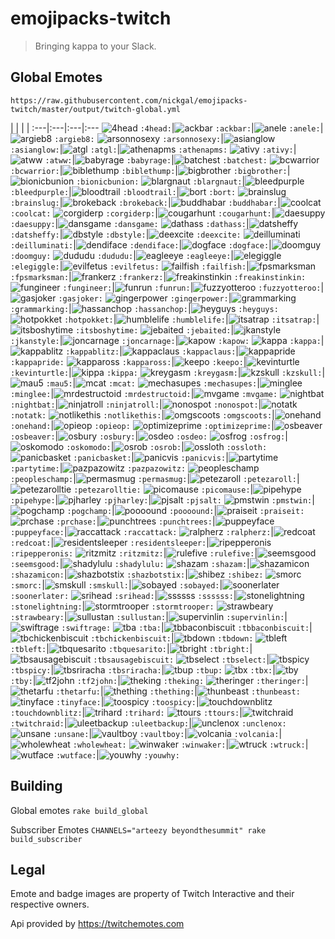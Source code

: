 # emojipacks-twitch
> Bringing kappa to your Slack.

## Global Emotes
`https://raw.githubusercontent.com/nickgal/emojipacks-twitch/master/output/twitch-global.yml`

 | | | |
:---|:---|:---|:---
![4head](https://static-cdn.jtvnw.net/emoticons/v1/354/1.0) `:4head:`|![ackbar](https://static-cdn.jtvnw.net/emoticons/v1/72752/1.0) `:ackbar:`|![anele](https://static-cdn.jtvnw.net/emoticons/v1/3792/1.0) `:anele:`|![argieb8](https://static-cdn.jtvnw.net/emoticons/v1/51838/1.0) `:argieb8:`
![arsonnosexy](https://static-cdn.jtvnw.net/emoticons/v1/50/1.0) `:arsonnosexy:`|![asianglow](https://static-cdn.jtvnw.net/emoticons/v1/74/1.0) `:asianglow:`|![atgl](https://static-cdn.jtvnw.net/emoticons/v1/9809/1.0) `:atgl:`|![athenapms](https://static-cdn.jtvnw.net/emoticons/v1/32035/1.0) `:athenapms:`
![ativy](https://static-cdn.jtvnw.net/emoticons/v1/9800/1.0) `:ativy:`|![atww](https://static-cdn.jtvnw.net/emoticons/v1/9801/1.0) `:atww:`|![babyrage](https://static-cdn.jtvnw.net/emoticons/v1/22639/1.0) `:babyrage:`|![batchest](https://static-cdn.jtvnw.net/emoticons/v1/1905/1.0) `:batchest:`
![bcwarrior](https://static-cdn.jtvnw.net/emoticons/v1/30/1.0) `:bcwarrior:`|![biblethump](https://static-cdn.jtvnw.net/emoticons/v1/86/1.0) `:biblethump:`|![bigbrother](https://static-cdn.jtvnw.net/emoticons/v1/1904/1.0) `:bigbrother:`|![bionicbunion](https://static-cdn.jtvnw.net/emoticons/v1/24/1.0) `:bionicbunion:`
![blargnaut](https://static-cdn.jtvnw.net/emoticons/v1/38/1.0) `:blargnaut:`|![bleedpurple](https://static-cdn.jtvnw.net/emoticons/v1/62835/1.0) `:bleedpurple:`|![bloodtrail](https://static-cdn.jtvnw.net/emoticons/v1/69/1.0) `:bloodtrail:`|![bort](https://static-cdn.jtvnw.net/emoticons/v1/243/1.0) `:bort:`
![brainslug](https://static-cdn.jtvnw.net/emoticons/v1/881/1.0) `:brainslug:`|![brokeback](https://static-cdn.jtvnw.net/emoticons/v1/4057/1.0) `:brokeback:`|![buddhabar](https://static-cdn.jtvnw.net/emoticons/v1/27602/1.0) `:buddhabar:`|![coolcat](https://static-cdn.jtvnw.net/emoticons/v1/58127/1.0) `:coolcat:`
![corgiderp](https://static-cdn.jtvnw.net/emoticons/v1/49106/1.0) `:corgiderp:`|![cougarhunt](https://static-cdn.jtvnw.net/emoticons/v1/21/1.0) `:cougarhunt:`|![daesuppy](https://static-cdn.jtvnw.net/emoticons/v1/973/1.0) `:daesuppy:`|![dansgame](https://static-cdn.jtvnw.net/emoticons/v1/33/1.0) `:dansgame:`
![dathass](https://static-cdn.jtvnw.net/emoticons/v1/20225/1.0) `:dathass:`|![datsheffy](https://static-cdn.jtvnw.net/emoticons/v1/170/1.0) `:datsheffy:`|![dbstyle](https://static-cdn.jtvnw.net/emoticons/v1/73/1.0) `:dbstyle:`|![deexcite](https://static-cdn.jtvnw.net/emoticons/v1/46249/1.0) `:deexcite:`
![deilluminati](https://static-cdn.jtvnw.net/emoticons/v1/46248/1.0) `:deilluminati:`|![dendiface](https://static-cdn.jtvnw.net/emoticons/v1/58135/1.0) `:dendiface:`|![dogface](https://static-cdn.jtvnw.net/emoticons/v1/1903/1.0) `:dogface:`|![doomguy](https://static-cdn.jtvnw.net/emoticons/v1/54089/1.0) `:doomguy:`
![dududu](https://static-cdn.jtvnw.net/emoticons/v1/62834/1.0) `:dududu:`|![eagleeye](https://static-cdn.jtvnw.net/emoticons/v1/20/1.0) `:eagleeye:`|![elegiggle](https://static-cdn.jtvnw.net/emoticons/v1/4339/1.0) `:elegiggle:`|![evilfetus](https://static-cdn.jtvnw.net/emoticons/v1/72/1.0) `:evilfetus:`
![failfish](https://static-cdn.jtvnw.net/emoticons/v1/360/1.0) `:failfish:`|![fpsmarksman](https://static-cdn.jtvnw.net/emoticons/v1/42/1.0) `:fpsmarksman:`|![frankerz](https://static-cdn.jtvnw.net/emoticons/v1/65/1.0) `:frankerz:`|![freakinstinkin](https://static-cdn.jtvnw.net/emoticons/v1/39/1.0) `:freakinstinkin:`
![fungineer](https://static-cdn.jtvnw.net/emoticons/v1/244/1.0) `:fungineer:`|![funrun](https://static-cdn.jtvnw.net/emoticons/v1/48/1.0) `:funrun:`|![fuzzyotteroo](https://static-cdn.jtvnw.net/emoticons/v1/168/1.0) `:fuzzyotteroo:`|![gasjoker](https://static-cdn.jtvnw.net/emoticons/v1/9802/1.0) `:gasjoker:`
![gingerpower](https://static-cdn.jtvnw.net/emoticons/v1/32/1.0) `:gingerpower:`|![grammarking](https://static-cdn.jtvnw.net/emoticons/v1/3632/1.0) `:grammarking:`|![hassanchop](https://static-cdn.jtvnw.net/emoticons/v1/68/1.0) `:hassanchop:`|![heyguys](https://static-cdn.jtvnw.net/emoticons/v1/30259/1.0) `:heyguys:`
![hotpokket](https://static-cdn.jtvnw.net/emoticons/v1/357/1.0) `:hotpokket:`|![humblelife](https://static-cdn.jtvnw.net/emoticons/v1/46881/1.0) `:humblelife:`|![itsatrap](https://static-cdn.jtvnw.net/emoticons/v1/72753/1.0) `:itsatrap:`|![itsboshytime](https://static-cdn.jtvnw.net/emoticons/v1/169/1.0) `:itsboshytime:`
![jebaited](https://static-cdn.jtvnw.net/emoticons/v1/90/1.0) `:jebaited:`|![jkanstyle](https://static-cdn.jtvnw.net/emoticons/v1/15/1.0) `:jkanstyle:`|![joncarnage](https://static-cdn.jtvnw.net/emoticons/v1/26/1.0) `:joncarnage:`|![kapow](https://static-cdn.jtvnw.net/emoticons/v1/9803/1.0) `:kapow:`
![kappa](https://static-cdn.jtvnw.net/emoticons/v1/25/1.0) `:kappa:`|![kappablitz](https://static-cdn.jtvnw.net/emoticons/v1/80377/1.0) `:kappablitz:`|![kappaclaus](https://static-cdn.jtvnw.net/emoticons/v1/74510/1.0) `:kappaclaus:`|![kappapride](https://static-cdn.jtvnw.net/emoticons/v1/55338/1.0) `:kappapride:`
![kappaross](https://static-cdn.jtvnw.net/emoticons/v1/70433/1.0) `:kappaross:`|![keepo](https://static-cdn.jtvnw.net/emoticons/v1/1902/1.0) `:keepo:`|![kevinturtle](https://static-cdn.jtvnw.net/emoticons/v1/40/1.0) `:kevinturtle:`|![kippa](https://static-cdn.jtvnw.net/emoticons/v1/1901/1.0) `:kippa:`
![kreygasm](https://static-cdn.jtvnw.net/emoticons/v1/41/1.0) `:kreygasm:`|![kzskull](https://static-cdn.jtvnw.net/emoticons/v1/5253/1.0) `:kzskull:`|![mau5](https://static-cdn.jtvnw.net/emoticons/v1/30134/1.0) `:mau5:`|![mcat](https://static-cdn.jtvnw.net/emoticons/v1/35063/1.0) `:mcat:`
![mechasupes](https://static-cdn.jtvnw.net/emoticons/v1/9804/1.0) `:mechasupes:`|![minglee](https://static-cdn.jtvnw.net/emoticons/v1/68856/1.0) `:minglee:`|![mrdestructoid](https://static-cdn.jtvnw.net/emoticons/v1/28/1.0) `:mrdestructoid:`|![mvgame](https://static-cdn.jtvnw.net/emoticons/v1/29/1.0) `:mvgame:`
![nightbat](https://static-cdn.jtvnw.net/emoticons/v1/9805/1.0) `:nightbat:`|![ninjatroll](https://static-cdn.jtvnw.net/emoticons/v1/45/1.0) `:ninjatroll:`|![nonospot](https://static-cdn.jtvnw.net/emoticons/v1/44/1.0) `:nonospot:`|![notatk](https://static-cdn.jtvnw.net/emoticons/v1/34875/1.0) `:notatk:`
![notlikethis](https://static-cdn.jtvnw.net/emoticons/v1/58765/1.0) `:notlikethis:`|![omgscoots](https://static-cdn.jtvnw.net/emoticons/v1/91/1.0) `:omgscoots:`|![onehand](https://static-cdn.jtvnw.net/emoticons/v1/66/1.0) `:onehand:`|![opieop](https://static-cdn.jtvnw.net/emoticons/v1/356/1.0) `:opieop:`
![optimizeprime](https://static-cdn.jtvnw.net/emoticons/v1/16/1.0) `:optimizeprime:`|![osbeaver](https://static-cdn.jtvnw.net/emoticons/v1/47005/1.0) `:osbeaver:`|![osbury](https://static-cdn.jtvnw.net/emoticons/v1/47420/1.0) `:osbury:`|![osdeo](https://static-cdn.jtvnw.net/emoticons/v1/47007/1.0) `:osdeo:`
![osfrog](https://static-cdn.jtvnw.net/emoticons/v1/47008/1.0) `:osfrog:`|![oskomodo](https://static-cdn.jtvnw.net/emoticons/v1/47010/1.0) `:oskomodo:`|![osrob](https://static-cdn.jtvnw.net/emoticons/v1/47302/1.0) `:osrob:`|![ossloth](https://static-cdn.jtvnw.net/emoticons/v1/47011/1.0) `:ossloth:`
![panicbasket](https://static-cdn.jtvnw.net/emoticons/v1/22998/1.0) `:panicbasket:`|![panicvis](https://static-cdn.jtvnw.net/emoticons/v1/3668/1.0) `:panicvis:`|![partytime](https://static-cdn.jtvnw.net/emoticons/v1/76171/1.0) `:partytime:`|![pazpazowitz](https://static-cdn.jtvnw.net/emoticons/v1/19/1.0) `:pazpazowitz:`
![peopleschamp](https://static-cdn.jtvnw.net/emoticons/v1/3412/1.0) `:peopleschamp:`|![permasmug](https://static-cdn.jtvnw.net/emoticons/v1/27509/1.0) `:permasmug:`|![petezaroll](https://static-cdn.jtvnw.net/emoticons/v1/72748/1.0) `:petezaroll:`|![petezarolltie](https://static-cdn.jtvnw.net/emoticons/v1/72749/1.0) `:petezarolltie:`
![picomause](https://static-cdn.jtvnw.net/emoticons/v1/27/1.0) `:picomause:`|![pipehype](https://static-cdn.jtvnw.net/emoticons/v1/4240/1.0) `:pipehype:`|![pjharley](https://static-cdn.jtvnw.net/emoticons/v1/9808/1.0) `:pjharley:`|![pjsalt](https://static-cdn.jtvnw.net/emoticons/v1/36/1.0) `:pjsalt:`
![pmstwin](https://static-cdn.jtvnw.net/emoticons/v1/92/1.0) `:pmstwin:`|![pogchamp](https://static-cdn.jtvnw.net/emoticons/v1/88/1.0) `:pogchamp:`|![poooound](https://static-cdn.jtvnw.net/emoticons/v1/358/1.0) `:poooound:`|![praiseit](https://static-cdn.jtvnw.net/emoticons/v1/38586/1.0) `:praiseit:`
![prchase](https://static-cdn.jtvnw.net/emoticons/v1/28328/1.0) `:prchase:`|![punchtrees](https://static-cdn.jtvnw.net/emoticons/v1/47/1.0) `:punchtrees:`|![puppeyface](https://static-cdn.jtvnw.net/emoticons/v1/58136/1.0) `:puppeyface:`|![raccattack](https://static-cdn.jtvnw.net/emoticons/v1/27679/1.0) `:raccattack:`
![ralpherz](https://static-cdn.jtvnw.net/emoticons/v1/1900/1.0) `:ralpherz:`|![redcoat](https://static-cdn.jtvnw.net/emoticons/v1/22/1.0) `:redcoat:`|![residentsleeper](https://static-cdn.jtvnw.net/emoticons/v1/245/1.0) `:residentsleeper:`|![ripepperonis](https://static-cdn.jtvnw.net/emoticons/v1/62833/1.0) `:ripepperonis:`
![ritzmitz](https://static-cdn.jtvnw.net/emoticons/v1/4338/1.0) `:ritzmitz:`|![rulefive](https://static-cdn.jtvnw.net/emoticons/v1/361/1.0) `:rulefive:`|![seemsgood](https://static-cdn.jtvnw.net/emoticons/v1/64138/1.0) `:seemsgood:`|![shadylulu](https://static-cdn.jtvnw.net/emoticons/v1/52492/1.0) `:shadylulu:`
![shazam](https://static-cdn.jtvnw.net/emoticons/v1/9807/1.0) `:shazam:`|![shazamicon](https://static-cdn.jtvnw.net/emoticons/v1/9806/1.0) `:shazamicon:`|![shazbotstix](https://static-cdn.jtvnw.net/emoticons/v1/87/1.0) `:shazbotstix:`|![shibez](https://static-cdn.jtvnw.net/emoticons/v1/27903/1.0) `:shibez:`
![smorc](https://static-cdn.jtvnw.net/emoticons/v1/52/1.0) `:smorc:`|![smskull](https://static-cdn.jtvnw.net/emoticons/v1/51/1.0) `:smskull:`|![sobayed](https://static-cdn.jtvnw.net/emoticons/v1/1906/1.0) `:sobayed:`|![soonerlater](https://static-cdn.jtvnw.net/emoticons/v1/355/1.0) `:soonerlater:`
![srihead](https://static-cdn.jtvnw.net/emoticons/v1/14706/1.0) `:srihead:`|![ssssss](https://static-cdn.jtvnw.net/emoticons/v1/46/1.0) `:ssssss:`|![stonelightning](https://static-cdn.jtvnw.net/emoticons/v1/17/1.0) `:stonelightning:`|![stormtrooper](https://static-cdn.jtvnw.net/emoticons/v1/72750/1.0) `:stormtrooper:`
![strawbeary](https://static-cdn.jtvnw.net/emoticons/v1/37/1.0) `:strawbeary:`|![sullustan](https://static-cdn.jtvnw.net/emoticons/v1/72751/1.0) `:sullustan:`|![supervinlin](https://static-cdn.jtvnw.net/emoticons/v1/31/1.0) `:supervinlin:`|![swiftrage](https://static-cdn.jtvnw.net/emoticons/v1/34/1.0) `:swiftrage:`
![tba](https://static-cdn.jtvnw.net/emoticons/v1/80379/1.0) `:tba:`|![tbbaconbiscuit](https://static-cdn.jtvnw.net/emoticons/v1/44499/1.0) `:tbbaconbiscuit:`|![tbchickenbiscuit](https://static-cdn.jtvnw.net/emoticons/v1/56879/1.0) `:tbchickenbiscuit:`|![tbdown](https://static-cdn.jtvnw.net/emoticons/v1/80371/1.0) `:tbdown:`
![tbleft](https://static-cdn.jtvnw.net/emoticons/v1/80372/1.0) `:tbleft:`|![tbquesarito](https://static-cdn.jtvnw.net/emoticons/v1/56883/1.0) `:tbquesarito:`|![tbright](https://static-cdn.jtvnw.net/emoticons/v1/80374/1.0) `:tbright:`|![tbsausagebiscuit](https://static-cdn.jtvnw.net/emoticons/v1/56881/1.0) `:tbsausagebiscuit:`
![tbselect](https://static-cdn.jtvnw.net/emoticons/v1/80375/1.0) `:tbselect:`|![tbspicy](https://static-cdn.jtvnw.net/emoticons/v1/56882/1.0) `:tbspicy:`|![tbsriracha](https://static-cdn.jtvnw.net/emoticons/v1/56880/1.0) `:tbsriracha:`|![tbup](https://static-cdn.jtvnw.net/emoticons/v1/80370/1.0) `:tbup:`
![tbx](https://static-cdn.jtvnw.net/emoticons/v1/80380/1.0) `:tbx:`|![tby](https://static-cdn.jtvnw.net/emoticons/v1/80381/1.0) `:tby:`|![tf2john](https://static-cdn.jtvnw.net/emoticons/v1/1899/1.0) `:tf2john:`|![theking](https://static-cdn.jtvnw.net/emoticons/v1/50901/1.0) `:theking:`
![theringer](https://static-cdn.jtvnw.net/emoticons/v1/18/1.0) `:theringer:`|![thetarfu](https://static-cdn.jtvnw.net/emoticons/v1/70/1.0) `:thetarfu:`|![thething](https://static-cdn.jtvnw.net/emoticons/v1/7427/1.0) `:thething:`|![thunbeast](https://static-cdn.jtvnw.net/emoticons/v1/1898/1.0) `:thunbeast:`
![tinyface](https://static-cdn.jtvnw.net/emoticons/v1/67/1.0) `:tinyface:`|![toospicy](https://static-cdn.jtvnw.net/emoticons/v1/359/1.0) `:toospicy:`|![touchdownblitz](https://static-cdn.jtvnw.net/emoticons/v1/80378/1.0) `:touchdownblitz:`|![trihard](https://static-cdn.jtvnw.net/emoticons/v1/171/1.0) `:trihard:`
![ttours](https://static-cdn.jtvnw.net/emoticons/v1/38436/1.0) `:ttours:`|![twitchraid](https://static-cdn.jtvnw.net/emoticons/v1/62836/1.0) `:twitchraid:`|![uleetbackup](https://static-cdn.jtvnw.net/emoticons/v1/49/1.0) `:uleetbackup:`|![unclenox](https://static-cdn.jtvnw.net/emoticons/v1/3666/1.0) `:unclenox:`
![unsane](https://static-cdn.jtvnw.net/emoticons/v1/71/1.0) `:unsane:`|![vaultboy](https://static-cdn.jtvnw.net/emoticons/v1/54090/1.0) `:vaultboy:`|![volcania](https://static-cdn.jtvnw.net/emoticons/v1/166/1.0) `:volcania:`|![wholewheat](https://static-cdn.jtvnw.net/emoticons/v1/1896/1.0) `:wholewheat:`
![winwaker](https://static-cdn.jtvnw.net/emoticons/v1/167/1.0) `:winwaker:`|![wtruck](https://static-cdn.jtvnw.net/emoticons/v1/1897/1.0) `:wtruck:`|![wutface](https://static-cdn.jtvnw.net/emoticons/v1/28087/1.0) `:wutface:`|![youwhy](https://static-cdn.jtvnw.net/emoticons/v1/4337/1.0) `:youwhy:`

## Building
Global emotes `rake build_global`

Subscriber Emotes
`CHANNELS="arteezy beyondthesummit" rake build_subscriber`

## Legal
Emote and badge images are property of Twitch Interactive and their respective owners.

Api provided by https://twitchemotes.com
